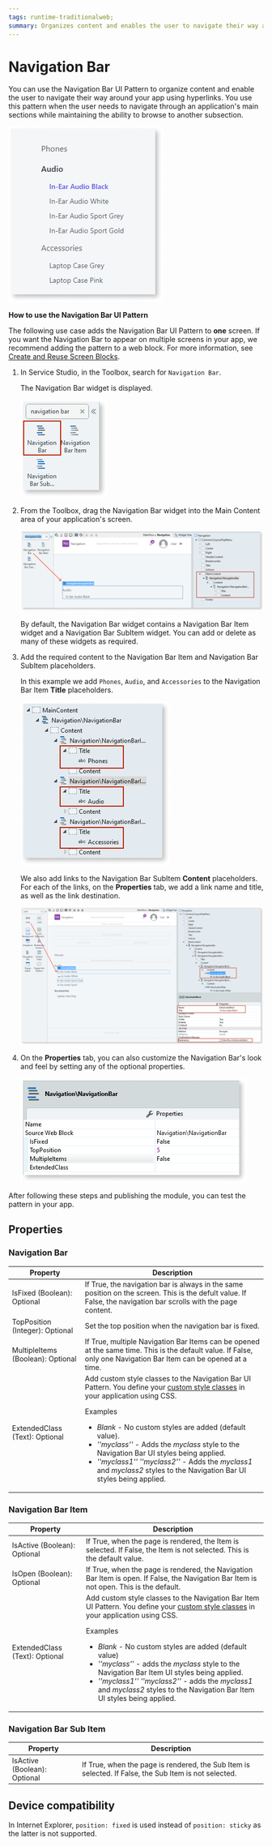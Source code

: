 ```yaml
---
tags: runtime-traditionalweb; 
summary: Organizes content and enables the user to navigate their way around your app using hyperlinks.
---
```


# Navigation Bar

You can use the Navigation Bar UI Pattern to organize content and enable the user to navigate their way around your app using hyperlinks. You use this pattern when the user needs to navigate through an application's main sections while maintaining the ability to browse to another subsection. 

![](images/navigationbar-7-ss.png)

**How to use the Navigation Bar UI Pattern**

The following use case adds the Navigation Bar UI Pattern to **one** screen. If you want the Navigation Bar to appear on multiple screens in your app, we recommend adding the pattern to a web block. For more information, see [Create and Reuse Screen Blocks](../../../reuse/block-create-reuse.md). 

1. In Service Studio, in the Toolbox, search for `Navigation Bar`. 

    The Navigation Bar widget is displayed.

    ![](images/navigationbar-6-ss.png)

1. From the Toolbox, drag the Navigation Bar widget into the Main Content area of your application's screen.

    ![](images/navigationbar-1-ss.png)

    By default, the Navigation Bar widget contains a Navigation Bar Item widget and a Navigation Bar SubItem widget. You can add or delete as many of these widgets as required.

1. Add the required content to the Navigation Bar Item and Navigation Bar SubItem placeholders. 

    In this example we add `Phones`, `Audio`, and `Accessories` to the Navigation Bar Item **Title** placeholders.

    ![](images/navigationbar-12-ss.png)   

    We also add links to the Navigation Bar SubItem **Content** placeholders. For each of the links, on the **Properties** tab, we add a link name and title, as well as the link destination.
    
    ![](images/navigationbar-9-ss.png)   

1. On the **Properties** tab, you can also customize the Navigation Bar's look and feel by setting any of the optional properties.

    ![](images/navigationbar-3-ss.png)

After following these steps and publishing the module, you can test the pattern in your app.

## Properties

### Navigation Bar

| **Property** |  **Description** |  
|---|---|
| IsFixed (Boolean): Optional |  If True, the navigation bar is always in the same position on the screen. This is the defult value. If False, the navigation bar scrolls with the page content. |  
| TopPosition (Integer): Optional  |  Set the top position when the navigation bar is fixed. |  
| MultipleItems (Boolean): Optional | If True, multiple Navigation Bar Items can be opened at the same time. This is the default value. If False, only one Navigation Bar Item can be opened at a time. | 
| ExtendedClass (Text): Optional | Add custom style classes to the Navigation Bar UI Pattern. You define your [custom style classes](../../../look-feel/css.md) in your application using CSS. <p>Examples <ul><li>_Blank_ - No custom styles are added (default value).</li><li>_''myclass''_ - Adds the _myclass_ style to the Navigation Bar UI styles being applied.</li><li>_''myclass1'' ''myclass2''_ - Adds the _myclass1_ and _myclass2_ styles to the Navigation Bar UI styles being applied.</li></ul></p> | 

### Navigation Bar Item

| **Property** |  **Description** | 
|---|---|
| IsActive (Boolean): Optional | If True, when the page is rendered, the Item is selected. If False, the Item is not selected. This is the default value. | 
| IsOpen (Boolean): Optional  |  If True, when the page is rendered, the Navigation Bar Item is open. If False, the Navigation Bar Item is not open. This is the default.| 
| ExtendedClass (Text): Optional | Add custom style classes to the Navigation Bar Item UI Pattern. You define your [custom style classes](../../../look-feel/css.md) in your application using CSS. <p>Examples <ul><li>_Blank_ - No custom styles are added (default value)</li><li>_''myclass''_ - adds the _myclass_ style to the Navigation Bar Item UI styles being applied.</li><li>_''myclass1'' ''myclass2''_ - adds the _myclass1_ and _myclass2_ styles to the Navigation Bar Item UI styles being applied.</li></ul></p> | 

### Navigation Bar Sub Item

| **Property** |  **Description** |  
|---|---|
| IsActive (Boolean): Optional  |  If True, when the page is rendered, the Sub Item is selected. If False, the Sub Item is not selected. | 

## Device compatibility

In Internet Explorer, `position: fixed` is used instead of `position: sticky` as the latter is not supported.


